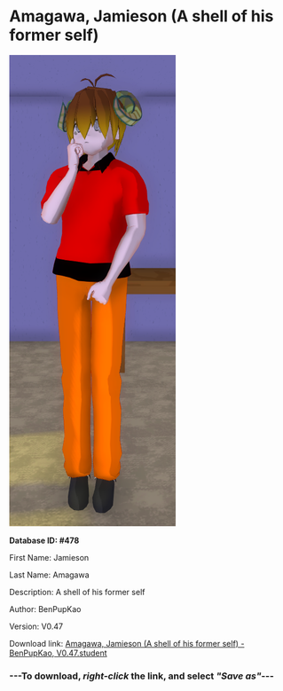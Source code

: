 # Amagawa, Jamieson (A shell of his former self)

<img src="https://raw.githubusercontent.com/Arbiter1223/Daigaku-Gurashi-Custom-Students/master/Students/Files/Amagawa%2C%20Jamieson%20(A%20shell%20of%20his%20former%20self).png" title="Amagawa, Jamieson (A shell of his former self) - BenPupKao, V0.47">

**Database ID: #478**

First Name: Jamieson

Last Name: Amagawa

Description: A shell of his former self

Author: BenPupKao

Version: V0.47

Download link: <a href="https://raw.githubusercontent.com/Arbiter1223/Daigaku-Gurashi-Custom-Students/master/Students/Files/Amagawa%2C%20Jamieson%20(A%20shell%20of%20his%20former%20self)%20-%20BenPupKao%2C%20V0.47.student">Amagawa, Jamieson (A shell of his former self) - BenPupKao, V0.47.student</a>

### ---**To download, _right-click_ the link, and select _"Save as"_**---
